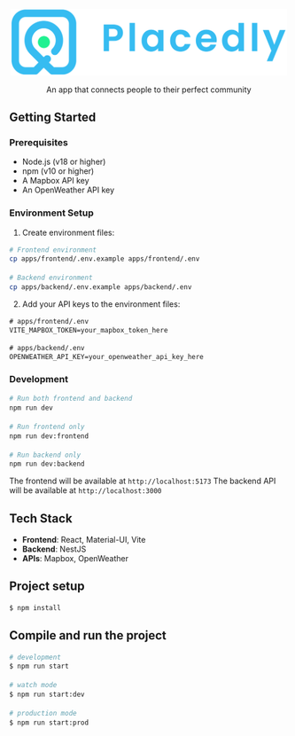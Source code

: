 <!-- @format -->

<p align="center">
  <img src="apps/frontend/public/placedly_logo.png" alt="Placedly Logo" width="500"/>
</p>

<p align="center">
  An app that connects people to their perfect community
</p>

## Getting Started

### Prerequisites

- Node.js (v18 or higher)
- npm (v10 or higher)
- A Mapbox API key
- An OpenWeather API key

### Environment Setup

1. Create environment files:

```bash
# Frontend environment
cp apps/frontend/.env.example apps/frontend/.env

# Backend environment
cp apps/backend/.env.example apps/backend/.env
```

2. Add your API keys to the environment files:

```env
# apps/frontend/.env
VITE_MAPBOX_TOKEN=your_mapbox_token_here

# apps/backend/.env
OPENWEATHER_API_KEY=your_openweather_api_key_here
```


### Development

```bash
# Run both frontend and backend
npm run dev

# Run frontend only
npm run dev:frontend

# Run backend only
npm run dev:backend
```
The frontend will be available at `http://localhost:5173`
The backend API will be available at `http://localhost:3000`

## Tech Stack

- **Frontend**: React, Material-UI, Vite
- **Backend**: NestJS
- **APIs**: Mapbox, OpenWeather


## Project setup

```bash
$ npm install
```

## Compile and run the project

```bash
# development
$ npm run start

# watch mode
$ npm run start:dev

# production mode
$ npm run start:prod
```
